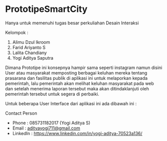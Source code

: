 # PrototipeSmartCity

Hanya untuk memenuhi tugas besar perkuliahan Desain Interaksi

Kelompok :
1. Alimu Dzul Ikroom
2. Farid Ariyanto S
3. Lalita Chandiany
4. Yogi Aditya Saputra

Dimana Prototipe ini konsepnya hampir sama seperti instagram namun disini User atau masyarakat memposting berbagai keluhan mereka tentang prasarana dan fasilitas publik di aplikasi ini untuk melaporkan kepada pemerintah, lalu pemerintah akan melihat keluhan masyarakat pada web dan setelah menerima laporan tersebut maka akan ditindaklanjuti oleh pemerintah tersebut untuk segera di perbaiki.

Untuk beberapa User Interface dari aplikasi ini ada dibawah ini :


Contact Person
- Phone : 085731182017 (Yogi Aditya S)
- Email : adityayogi711@gmail.com
- LinkedIn : https://www.linkedin.com/in/yogi-aditya-70523a136/
